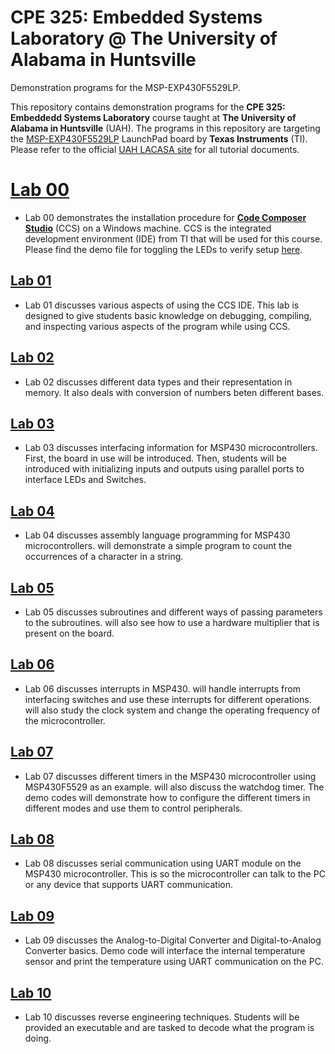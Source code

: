 # CPE 325: Embedded Systems Laboratory @ The University of Alabama in Huntsville
Demonstration programs for the MSP-EXP430F5529LP.

This repository contains demonstration programs for the **CPE 325: Embeddedd Systems Laboratory** course taught at **The University of Alabama in Huntsville** (UAH). The programs in this repository are targeting the [MSP-EXP430F5529LP](https://www.ti.com/tool/MSP-EXP430F5529LP) LaunchPad board by **Texas Instruments** (TI). Please refer to the official [UAH LACASA site](http://lacasa.uah.edu/portal/index.php/teaching/47-cpe-323-introduction-to-embedded-computer-systems) for all tutorial documents.

# [Lab 00](https://github.com/uah-lacasa/CPE325_MSP430f5529/tree/master/Lab_00)
- Lab 00 demonstrates the installation procedure for [**Code Composer Studio**](https://www.ti.com/tool/CCSTUDIO) (CCS) on a Windows machine. CCS is the integrated development environment (IDE) from TI that will be used for this course. Please find the demo file for toggling the LEDs to verify setup [here](Lab0/Lab0_D0.c). 

## [Lab 01](https://github.com/uah-lacasa/CPE325_MSP430f5529/tree/master/Lab_01)
- Lab 01 discusses various aspects of using the CCS IDE. This lab is designed to give students basic knowledge on debugging, compiling, and inspecting various aspects of the program while using CCS.

## [Lab 02](https://github.com/uah-lacasa/CPE325_MSP430f5529/tree/master/Lab_02)
- Lab 02 discusses different data types and their representation in memory. It also deals with conversion of numbers beten different bases.

## [Lab 03](https://github.com/uah-lacasa/CPE325_MSP430f5529/tree/master/Lab_03)
- Lab 03 discusses interfacing information for MSP430 microcontrollers. First, the board in use will be introduced. Then, students will be introduced with initializing inputs and outputs using parallel ports to interface LEDs and Switches.

## [Lab 04](https://github.com/uah-lacasa/CPE325_MSP430f5529/tree/master/Lab_04)
- Lab 04 discusses assembly language programming for MSP430 microcontrollers.  will demonstrate a simple program to count the occurrences of a character in a string. 

## [Lab 05](https://github.com/uah-lacasa/CPE325_MSP430f5529/tree/master/Lab_05)
- Lab 05 discusses subroutines and different ways of passing parameters to the subroutines.  will also see how to use a hardware multiplier that is present on the board.

## [Lab 06](https://github.com/uah-lacasa/CPE325_MSP430f5529/tree/master/Lab_06)
- Lab 06 discusses interrupts in MSP430.  will handle interrupts from interfacing switches and use these interrupts for different operations.  will also study the clock system and change the operating frequency of the microcontroller.

## [Lab 07](https://github.com/uah-lacasa/CPE325_MSP430f5529/tree/master/Lab_07)
- Lab 07 discusses different timers in the MSP430 microcontroller using MSP430F5529 as an example.  will also discuss the watchdog timer. The demo codes will demonstrate how to configure the different timers in different modes and use them to control peripherals.

## [Lab 08](https://github.com/uah-lacasa/CPE325_MSP430f5529/tree/master/Lab_08)
- Lab 08 discusses serial communication using UART module on the MSP430 microcontroller. This is so the microcontroller can talk to the PC or any device that supports UART communication.

## [Lab 09](https://github.com/uah-lacasa/CPE325_MSP430f5529/tree/master/Lab_09)
- Lab 09 discusses the Analog-to-Digital Converter and Digital-to-Analog Converter basics. Demo code will interface the internal temperature sensor and print the temperature using UART communication on the PC.

## [Lab 10](https://github.com/uah-lacasa/CPE325_MSP430f5529/tree/master/Lab_10)
- Lab 10 discusses reverse engineering techniques. Students will be provided an executable and are tasked to decode what the program is doing.
